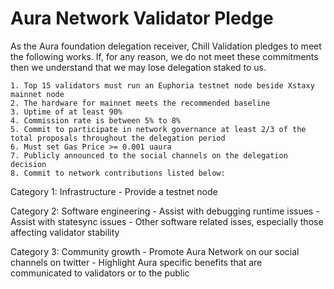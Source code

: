 # Aura Network Validator Pledge

As the Aura foundation delegation receiver, Chill Validation  pledges to meet the following works. If, for any reason, we do not meet these commitments then we understand that we may lose delegation staked to us.

    1. Top 15 validators must run an Euphoria testnet node beside Xstaxy mainnet node
    2. The hardware for mainnet meets the recommended baseline
    3. Uptime of at least 90%
    4. Commission rate is between 5% to 8%
    5. Commit to participate in network governance at least 2/3 of the total proposals throughout the delegation period
    6. Must set Gas Price >= 0.001 uaura
    7. Publicly announced to the social channels on the delegation decision
    8. Commit to network contributions listed below:

Category 1: Infrastructure
    - Provide a testnet node

Category 2: Software engineering
    - Assist with debugging runtime issues
    - Assist with statesync issues
    - Other software related isses, especially those affecting validator stability

Category 3: Community growth
    - Promote Aura Network on our social channels on twitter
    - Highlight Aura specific benefits that are communicated to validators or to the public
